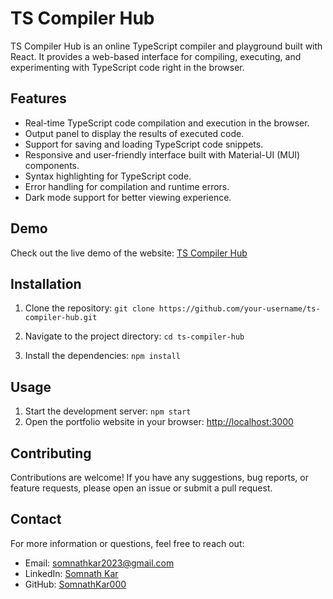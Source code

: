 # TS Compiler Hub

TS Compiler Hub is an online TypeScript compiler and playground built with React. It provides a web-based interface for compiling, executing, and experimenting with TypeScript code right in the browser.

## Features

- Real-time TypeScript code compilation and execution in the browser.
- Output panel to display the results of executed code.
- Support for saving and loading TypeScript code snippets.
- Responsive and user-friendly interface built with Material-UI (MUI) components.
- Syntax highlighting for TypeScript code.
- Error handling for compilation and runtime errors.
- Dark mode support for better viewing experience.

## Demo

Check out the live demo of the website: [TS Compiler Hub](https://ts-compiler-hub-somnath000.vercel.app)

## Installation

1. Clone the repository: `git clone https://github.com/your-username/ts-compiler-hub.git`

2. Navigate to the project directory: `cd ts-compiler-hub`

3. Install the dependencies: `npm install`

## Usage

1. Start the development server: `npm start`
2. Open the portfolio website in your browser: [http://localhost:3000](http://localhost:3000)

## Contributing

Contributions are welcome! If you have any suggestions, bug reports, or feature requests, please open an issue or submit a pull request.

## Contact

For more information or questions, feel free to reach out:

- Email: somnathkar2023@gmail.com
- LinkedIn: [Somnath Kar](https://www.linkedin.com/in/somnath-kar-aa73aa1a3)
- GitHub: [SomnathKar000](https://github.com/SomnathKar000)
